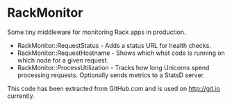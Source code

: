 # RackMonitor

Some tiny middleware for monitoring Rack apps in production.

* RackMonitor::RequestStatus - Adds a status URL for health checks.
* RackMonitor::RequestHostname - Shows which what code is running on
  which node for a given request.
* RackMonitor::ProcessUtilization - Tracks how long Unicorns spend
  processing requests.  Optionally sends metrics to a StatsD server.

This code has been extracted from GitHub.com and is used on
http://git.io currently.

